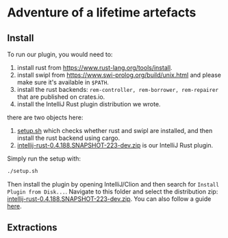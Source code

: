 # Adventure of a lifetime artefacts

## Install
To run our plugin, you would need to:  
1. install rust from https://www.rust-lang.org/tools/install.  
2. install swipl from https://www.swi-prolog.org/build/unix.html and please make sure it's available in `$PATH`.  
3. install the rust backends: `rem-controller, rem-borrower, rem-repairer` that are published on crates.io.
4. install the IntelliJ Rust plugin distribution we wrote.

there are two objects here:  
1. [setup.sh](./setup.sh) which checks whether rust and swipl are installed, and then install the rust backend using cargo.
2. [intellij-rust-0.4.188.SNAPSHOT-223-dev.zip](./intellij-rust-0.4.188.SNAPSHOT-223-dev.zip) is our IntelliJ Rust plugin.

Simply run the setup with:
```bash
./setup.sh
```

Then install the plugin by opening IntelliJ/Clion and then search for `Install Plugin from Disk...`.  Navigate to this folder and select the distribution zip: [intellij-rust-0.4.188.SNAPSHOT-223-dev.zip](./intellij-rust-0.4.188.SNAPSHOT-223-dev.zip).  You can also follow a guide [here](https://www.jetbrains.com/help/idea/managing-plugins.html#install_plugin_from_disk).

## Extractions
